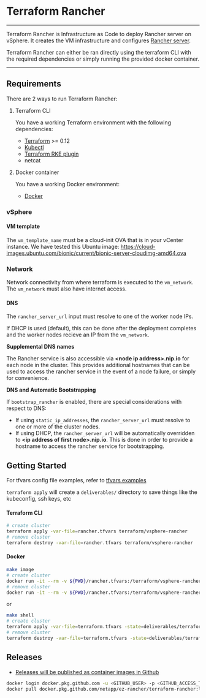 # Terraform Rancher

----

Terraform Rancher is Infrastructure as Code to deploy Rancher server on vSphere. It creates the VM infrastructure and configures [Rancher server](https://rancher.com/docs/rancher/v2.x/en/overview/). 

Terraform Rancher can either be ran directly using the terraform CLI with the required dependencies or simply running the provided docker container.

----
## Requirements

There are 2 ways to run Terraform Rancher:
1. Terraform CLI 

    You have a working Terraform environment with the following dependencies:
    * [Terraform](https://www.terraform.io/downloads.html) >= 0.12
    * [Kubectl](https://downloadkubernetes.com/)
    * [Terraform RKE plugin](https://github.com/rancher/terraform-provider-rke)
    * netcat

2. Docker container

    You have a working Docker environment:
    * [Docker](https://docs.docker.com/engine)

### vSphere

#### VM template
The `vm_template_name` must be a cloud-init OVA that is in your vCenter instance. We have tested this Ubuntu image: https://cloud-images.ubuntu.com/bionic/current/bionic-server-cloudimg-amd64.ova

### Network
Network connectivity from where terraform is executed to the `vm_network`. The `vm_network` must also have internet access.

#### DNS
The `rancher_server_url` input must resolve to one of the worker node IPs. 

If DHCP is used (default), this can be done after the deployment completes and the worker nodes recieve an IP from the `vm_network`. 

**Supplemental DNS names**

The Rancher service is also accessible via **\<node ip address>.nip.io** for each node in the cluster. This provides additional hostnames that can be used to access the rancher service in the event of a node failure, or simply for convenience.

**DNS and Automatic Bootstrapping**

If `bootstrap_rancher` is enabled, there are special considerations with respect to DNS:
* If using `static_ip_addresses`, the `rancher_server_url` must resolve to one or more of the cluster nodes.
* If using DHCP, the `rancher_server_url` will be automatically overridden to **\<ip address of first node>.nip.io**. This is done in order to provide a hostname to access the rancher service for bootstrapping.

## Getting Started
For tfvars config file examples, refer to [tfvars examples](docs/TfvarsExamples.md)

`terraform apply` will create a `deliverables/` directory to save things like the kubeconfig, ssh keys, etc

#### Terraform CLI
```bash
# create cluster
terraform apply -var-file=rancher.tfvars terraform/vsphere-rancher
# remove cluster
terraform destroy -var-file=rancher.tfvars terraform/vsphere-rancher
```

#### Docker
```bash
make image
# create cluster
docker run -it --rm -v ${PWD}/rancher.tfvars:/terraform/vsphere-rancher/terraform.tfvars -v ${PWD}/deliverables:/terraform/vsphere-rancher/deliverables terraform-rancher apply -state=deliverables/terraform.tfstate
# remove cluster
docker run -it --rm -v ${PWD}/rancher.tfvars:/terraform/vsphere-rancher/terraform.tfvars -v ${PWD}/deliverables:/terraform/vsphere-rancher/deliverables terraform-rancher destroy -state=deliverables/terraform.tfstate
```

or

```bash
make shell
# create cluster
terraform apply -var-file=terraform.tfvars -state=deliverables/terraform.tfstate
# remove cluster
terraform destroy -var-file=terraform.tfvars -state=deliverables/terraform.tfstate
```

## Releases

* [Releases will be published as container images in Github](https://github.com/NetApp/ez-rancher/packages)
```bash
docker login docker.pkg.github.com -u <GITHUB_USER> -p <GITHUB_ACCESS_TOKEN> 
docker pull docker.pkg.github.com/netapp/ez-rancher/terraform-rancher:latest
```